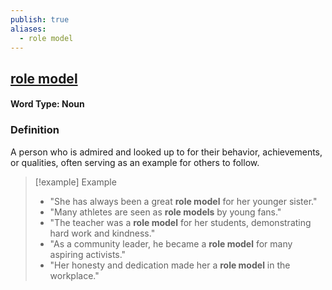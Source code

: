 ```yaml
---
publish: true
aliases:
  - role model
---
```


## [role model](https://dictionary.cambridge.org/dictionary/english/role-model)
#### Word Type: Noun

### Definition
A person who is admired and looked up to for their behavior, achievements, or qualities, often serving as an example for others to follow.

> [!example] Example
> 
> - "She has always been a great **role model** for her younger sister."
> - "Many athletes are seen as **role models** by young fans."
> - "The teacher was a **role model** for her students, demonstrating hard work and kindness."
> - "As a community leader, he became a **role model** for many aspiring activists."
> - "Her honesty and dedication made her a **role model** in the workplace."